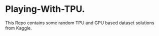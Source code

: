 # Playing-With-TPU.
This Repo contains some random TPU and GPU based dataset solutions from Kaggle.
